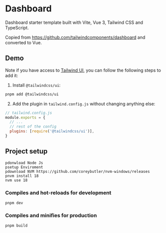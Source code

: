 # Dashboard

Dashboard starter template built with Vite, Vue 3, Tailwind CSS and TypeScript.

Copied from https://github.com/tailwindcomponents/dashboard and converted to Vue.

## Demo


Note if you have access to [Tailwind UI](https://tailwindui.com), you can follow the following steps to add it:

1. Install `@tailwindcss/ui`:

```sh
pnpm add @tailwindcss/ui
```

2. Add the plugin in `tailwind.config.js` without changing anything else:

```js
// tailwind.config.js
module.exports = {
  // ...
  // rest of the config
  plugins: [require('@tailwindcss/ui')],
}
```

## Project setup

```
pdonwload Node Js
psetup Enviroment 
pdownload NVM https://github.com/coreybutler/nvm-windows/releases
pnvm install 18
nvm use 18
```

### Compiles and hot-reloads for development

```
pnpm dev
```

### Compiles and minifies for production

```
pnpm build
```

